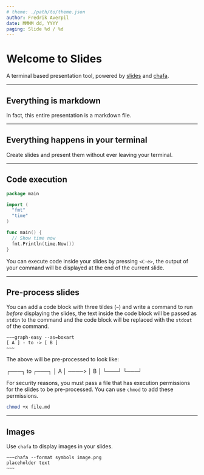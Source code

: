 ```yaml
---
# theme: ./path/to/theme.json
author: Fredrik Averpil
date: MMMM dd, YYYY
paging: Slide %d / %d
---
```


# Welcome to Slides

A terminal based presentation tool, powered by [slides](https://github.com/maaslalani/slides) and [chafa](https://github.com/hpjansson/chafa).

---

## Everything is markdown

In fact, this entire presentation is a markdown file.

---

## Everything happens in your terminal

Create slides and present them without ever leaving your terminal.

---

## Code execution

```go
package main

import (
  "fmt"
  "time"
)

func main() {
  // Show time now
  fmt.Println(time.Now())
}
```

You can execute code inside your slides by pressing `<C-e>`,
the output of your command will be displayed at the end of the current slide.

---

## Pre-process slides

You can add a code block with three tildes (`~`) and write a command to run _before_ displaying
the slides, the text inside the code block will be passed as `stdin` to the command
and the code block will be replaced with the `stdout` of the command.

```
~~~graph-easy --as=boxart
[ A ] - to -> [ B ]
~~~
```

The above will be pre-processed to look like:

┌───┐ to ┌───┐
│ A │ ────> │ B │
└───┘ └───┘

For security reasons, you must pass a file that has execution permissions
for the slides to be pre-processed. You can use `chmod` to add these permissions.

```bash
chmod +x file.md
```

---

## Images

Use `chafa` to display images in your slides.

```
~~~chafa --format symbols image.png
placeholder text
~~~
```
